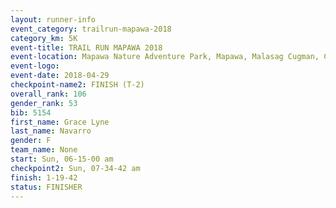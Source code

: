 ```yaml
---
layout: runner-info 
event_category: trailrun-mapawa-2018 
category_km: 5K 
event-title: TRAIL RUN MAPAWA 2018 
event-location: Mapawa Nature Adventure Park, Mapawa, Malasag Cugman, Cagayan de Oro Philippines 
event-logo: 
event-date: 2018-04-29 
checkpoint-name2: FINISH (T-2) 
overall_rank: 106
gender_rank: 53
bib: 5154
first_name: Grace Lyne
last_name: Navarro
gender: F
team_name: None
start: Sun, 06-15-00 am
checkpoint2: Sun, 07-34-42 am
finish: 1-19-42
status: FINISHER
---
```

